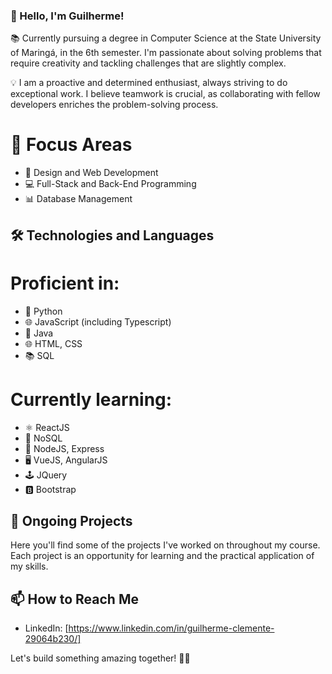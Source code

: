 ### 👋 Hello, I'm Guilherme!

📚 Currently pursuing a degree in Computer Science at the State University of Maringá, in the 6th semester. I'm passionate about solving problems that require creativity and tackling challenges that are slightly complex.

💡 I am a proactive and determined enthusiast, always striving to do exceptional work. I believe teamwork is crucial, as collaborating with fellow developers enriches the problem-solving process.

# 🚀 Focus Areas

- 🎨 Design and Web Development
- 💻 Full-Stack and Back-End Programming
- 📊 Database Management

## 🛠️ Technologies and Languages

# Proficient in:

- 🐍 Python
- 🌐 JavaScript (including Typescript)
- 🍵 Java
- 🌐 HTML, CSS
- 📚 SQL

# Currently learning:

- ⚛️ ReactJS
- 📄 NoSQL
- 🚀 NodeJS, Express
- 🖥️ VueJS, AngularJS
- 🕹️ JQuery
- 🅱️ Bootstrap

## 🚧 Ongoing Projects
Here you'll find some of the projects I've worked on throughout my course. Each project is an opportunity for learning and the practical application of my skills.

## 📫 How to Reach Me
- LinkedIn: [https://www.linkedin.com/in/guilherme-clemente-29064b230/]

Let's build something amazing together! 🚀✨
